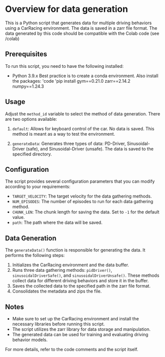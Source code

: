 # Overview for data generation

This is a Python script that generates data for multiple driving behaviors using a CarRacing environment. The data is saved in a zarr file format.
The data generated by this code should be compatible with the Colab code (see /colab)

## Prerequisites
To run this script, you need to have the following installed:
- Python 3.9.x
Best practice is to create a conda environment. Also install the packages:
'code 'pip install gym==0.21.0 zarr==2.14.2 numpy==1.24.3


## Usage
Adjust the `method_id` variable to select the method of data generation. There are two options available:

1. `default`: Allows for keyboard control of the car. No data is saved. This method is meant as a way to test the environment.

2. `generateData`: Generates three types of data: PD-Driver, Sinusoidal-Driver (safe), and Sinusoidal-Driver (unsafe). The data is saved to the specified directory.


## Configuration
The script provides several configuration parameters that you can modify according to your requirements:

- `TARGET_VELOCITY`: The target velocity for the data gathering methods.
- `NUM_EPISODES`: The number of episodes to run for each data gathering method.
- `CHUNK_LEN`: The chunk length for saving the data. Set to `-1` for the default value.
- `path`: The path where the data will be saved.

## Data Generation
The `generateData()` function is responsible for generating the data. It performs the following steps:

1. Initializes the CarRacing environment and the data buffer.
2. Runs three data gathering methods: `pidDriver()`, `sinusoidalDriverSafe()`, and `sinusoidalDriverUnsafe()`. These methods collect data for different driving behaviors and store it in the buffer.
3. Saves the collected data to the specified path in the zarr file format.
4. Consolidates the metadata and zips the file.

## Notes
- Make sure to set up the CarRacing environment and install the necessary libraries before running this script.
- The script utilizes the zarr library for data storage and manipulation.
- The generated data can be used for training and evaluating driving behavior models.

For more details, refer to the code comments and the script itself.
